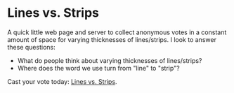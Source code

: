 # Lines vs. Strips

A quick little web page and server to collect anonymous votes in a constant amount of space for varying thicknesses of lines/strips. I look to answer these questions:

* What do people think about varying thicknesses of lines/strips?
* Where does the word we use turn from "line" to "strip"?

Cast your vote today: [Lines vs. Strips](https://lsvsss.cochleoid.com/).
